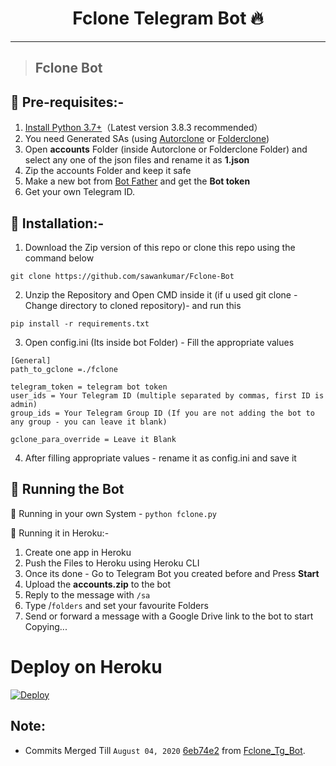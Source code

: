 <h1 align="center">Fclone Telegram Bot 🔥</h1> 

<hr>

> ## Fclone Bot

## 📗 Pre-requisites:-
1. [Install Python 3.7+](https://www.python.org/downloads/)（Latest version 3.8.3 recommended）
2. You need Generated SAs (using [Autorclone](https://github.com/xyou365/AutoRclone) or [Folderclone](https://github.com/Spazzlo/folderclone))
3. Open **accounts** Folder (inside Autorclone or Folderclone Folder) and select any one of the json files and rename it as **1.json**
4. Zip the accounts Folder and keep it safe
5. Make a new bot from [Bot Father](https://core.telegram.org/bots#6-botfather) and get the **Bot token**
6. Get your own Telegram ID.

## 📙 Installation:-
1. Download the Zip version of this repo or clone this repo using the command below
```
git clone https://github.com/sawankumar/Fclone-Bot
```
2. Unzip the Repository and Open CMD inside it (if u used git clone - Change directory to cloned repository)- and run this
```
pip install -r requirements.txt
```
3. Open config.ini (Its inside bot Folder) - Fill the appropriate values
```
[General]
path_to_gclone =./fclone

telegram_token = telegram bot token
user_ids = Your Telegram ID (multiple separated by commas, first ID is admin)
group_ids = Your Telegram Group ID (If you are not adding the bot to any group - you can leave it blank)

gclone_para_override = Leave it Blank
```
4. After filling appropriate values - rename it as config.ini and save it

## 🍎 Running the Bot
🔷 Running in your own System - `python fclone.py`

🔶 Running it in Heroku:-

1. Create one app in Heroku
2. Push the Files to Heroku using Heroku CLI
3. Once its done - Go to Telegram Bot you created before and Press **Start**
4. Upload the **accounts.zip** to the bot
5. Reply to the message with `/sa`
6. Type /`folders` and set your favourite Folders
7. Send or forward a message with a Google Drive link to the bot to start Copying...

# Deploy on Heroku

[![Deploy](https://www.herokucdn.com/deploy/button.svg)](https://heroku.com/deploy?template=https://github.com/sawankumar/Fclone-Bot/tree/master)


## Note:
- Commits Merged Till `August 04, 2020` [6eb74e2](https://github.com/roshanconnor123/Fclone_Tg_Bot/commits/master) from [Fclone_Tg_Bot](https://github.com/roshanconnor123/Fclone_Tg_Bot).

